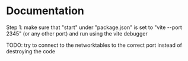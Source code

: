 # Documentation

Step 1: make sure that "start" under "package.json" is set to "vite --port 2345" (or any other port) and run using the vite debugger

TODO: try to connect to the networktables to the correct port instead of destroying the code